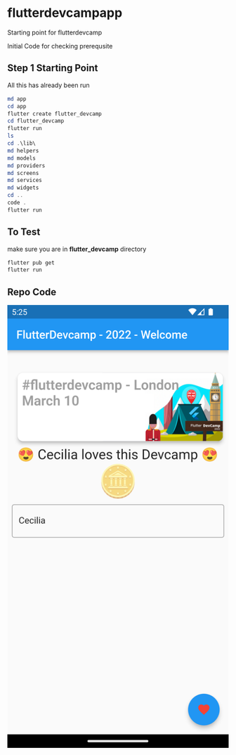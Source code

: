 # flutterdevcampapp

Starting point for flutterdevcamp

Initial Code for checking prerequsite

## Step 1 Starting Point

All this has already been run

```powershell
md app
cd app
flutter create flutter_devcamp
cd flutter_devcamp
flutter run
ls
cd .\lib\
md helpers
md models
md providers
md screens
md services
md widgets
cd ..
code .
flutter run
```

## To Test

make sure you are in **flutter_devcamp** directory

```powershell
flutter pub get
flutter run
```

## Repo Code

![./screenshots/cecilia-rivero-screenshot.png](./screenshots/cecilia-rivero-screenshot.png)
